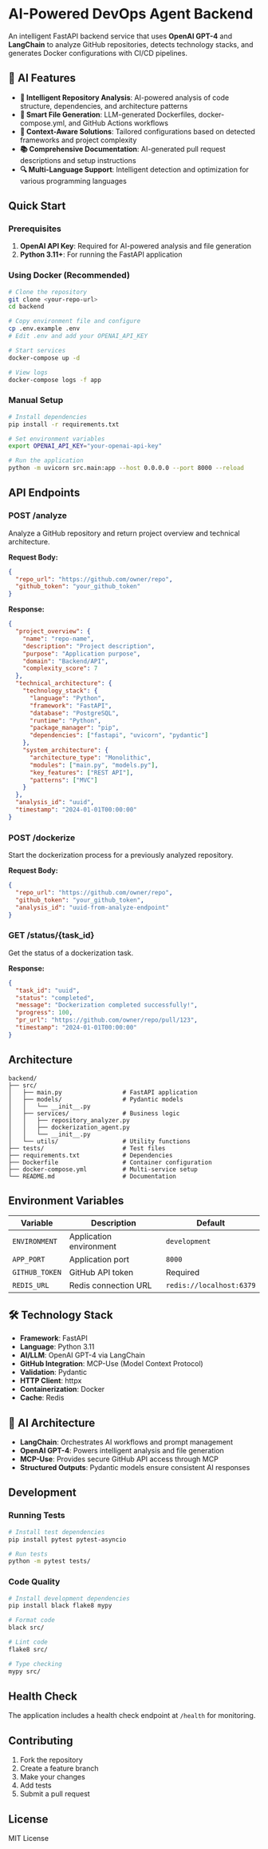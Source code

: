 # AI-Powered DevOps Agent Backend

An intelligent FastAPI backend service that uses **OpenAI GPT-4** and **LangChain** to analyze GitHub repositories, detects technology stacks, and generates Docker configurations with CI/CD pipelines.

## 🤖 AI Features

- **🧠 Intelligent Repository Analysis**: AI-powered analysis of code structure, dependencies, and architecture patterns
- **📝 Smart File Generation**: LLM-generated Dockerfiles, docker-compose.yml, and GitHub Actions workflows
- **🎯 Context-Aware Solutions**: Tailored configurations based on detected frameworks and project complexity
- **📚 Comprehensive Documentation**: AI-generated pull request descriptions and setup instructions
- **🔍 Multi-Language Support**: Intelligent detection and optimization for various programming languages

## Quick Start

### Prerequisites

1. **OpenAI API Key**: Required for AI-powered analysis and file generation
2. **Python 3.11+**: For running the FastAPI application

### Using Docker (Recommended)

```bash
# Clone the repository
git clone <your-repo-url>
cd backend

# Copy environment file and configure
cp .env.example .env
# Edit .env and add your OPENAI_API_KEY

# Start services
docker-compose up -d

# View logs
docker-compose logs -f app
```

### Manual Setup

```bash
# Install dependencies
pip install -r requirements.txt

# Set environment variables
export OPENAI_API_KEY="your-openai-api-key"

# Run the application
python -m uvicorn src.main:app --host 0.0.0.0 --port 8000 --reload
```

## API Endpoints

### POST /analyze
Analyze a GitHub repository and return project overview and technical architecture.

**Request Body:**
```json
{
  "repo_url": "https://github.com/owner/repo",
  "github_token": "your_github_token"
}
```

**Response:**
```json
{
  "project_overview": {
    "name": "repo-name",
    "description": "Project description",
    "purpose": "Application purpose",
    "domain": "Backend/API",
    "complexity_score": 7
  },
  "technical_architecture": {
    "technology_stack": {
      "language": "Python",
      "framework": "FastAPI",
      "database": "PostgreSQL",
      "runtime": "Python",
      "package_manager": "pip",
      "dependencies": ["fastapi", "uvicorn", "pydantic"]
    },
    "system_architecture": {
      "architecture_type": "Monolithic",
      "modules": ["main.py", "models.py"],
      "key_features": ["REST API"],
      "patterns": ["MVC"]
    }
  },
  "analysis_id": "uuid",
  "timestamp": "2024-01-01T00:00:00"
}
```

### POST /dockerize
Start the dockerization process for a previously analyzed repository.

**Request Body:**
```json
{
  "repo_url": "https://github.com/owner/repo",
  "github_token": "your_github_token",
  "analysis_id": "uuid-from-analyze-endpoint"
}
```

### GET /status/{task_id}
Get the status of a dockerization task.

**Response:**
```json
{
  "task_id": "uuid",
  "status": "completed",
  "message": "Dockerization completed successfully!",
  "progress": 100,
  "pr_url": "https://github.com/owner/repo/pull/123",
  "timestamp": "2024-01-01T00:00:00"
}
```

## Architecture

```
backend/
├── src/
│   ├── main.py                 # FastAPI application
│   ├── models/                 # Pydantic models
│   │   └── __init__.py
│   ├── services/               # Business logic
│   │   ├── repository_analyzer.py
│   │   ├── dockerization_agent.py
│   │   └── __init__.py
│   └── utils/                  # Utility functions
├── tests/                      # Test files
├── requirements.txt            # Dependencies
├── Dockerfile                  # Container configuration
├── docker-compose.yml          # Multi-service setup
└── README.md                   # Documentation
```

## Environment Variables

| Variable | Description | Default |
|----------|-------------|---------|
| `ENVIRONMENT` | Application environment | `development` |
| `APP_PORT` | Application port | `8000` |
| `GITHUB_TOKEN` | GitHub API token | Required |
| `REDIS_URL` | Redis connection URL | `redis://localhost:6379` |

## 🛠 Technology Stack

- **Framework**: FastAPI
- **Language**: Python 3.11
- **AI/LLM**: OpenAI GPT-4 via LangChain
- **GitHub Integration**: MCP-Use (Model Context Protocol)
- **Validation**: Pydantic
- **HTTP Client**: httpx
- **Containerization**: Docker
- **Cache**: Redis

## 🧠 AI Architecture

- **LangChain**: Orchestrates AI workflows and prompt management
- **OpenAI GPT-4**: Powers intelligent analysis and file generation
- **MCP-Use**: Provides secure GitHub API access through MCP
- **Structured Outputs**: Pydantic models ensure consistent AI responses

## Development

### Running Tests

```bash
# Install test dependencies
pip install pytest pytest-asyncio

# Run tests
python -m pytest tests/
```

### Code Quality

```bash
# Install development dependencies
pip install black flake8 mypy

# Format code
black src/

# Lint code
flake8 src/

# Type checking
mypy src/
```

## Health Check

The application includes a health check endpoint at `/health` for monitoring.

## Contributing

1. Fork the repository
2. Create a feature branch
3. Make your changes
4. Add tests
5. Submit a pull request

## License

MIT License